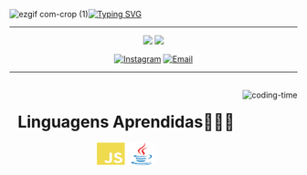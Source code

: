 

![ezgif com-crop (1)](https://user-images.githubusercontent.com/125037138/222966692-b3dc8bd9-a408-43c9-a282-1c15ee844306.gif)[![Typing SVG](https://readme-typing-svg.herokuapp.com/?color=B22222&size=35&center=true&vCenter=true&width=1000&lines=HI!,+My+name+is+Camila+Braúna;I'm+16+years+old;I'm+from+Brazil:%29)](https://git.io/typing-svg)

-----------------------------------------

<div align="center">  
  <img  height="180em" src="https://github-readme-stats.vercel.app/api?username=Cam1ss&show_icons=true&theme=kacho_ga&include_all_commits=true&count_private=true"/>
  <img height="180em" src="https://github-readme-stats.vercel.app/api/top-langs/?username=Cam1ss&layout=compact&langs_count=16&theme=kacho_ga"/>

[![Instagram](https://img.shields.io/badge/Instagram-E4405F?style=for-the-badge&logo=instagram&logoColor=white)](https://instagram.com/jessi_kaa01)
[![Email](https://img.shields.io/badge/Gmail-D14836?style=for-the-badge&logo=gmail&logoColor=white)](mailto:git9codi@gmail.com)
</div>

---------------------------------------------
  <div  align="center"> 
  <div style="display: inline_block"><br>
    <img align="right" height="199" alt="coding-time" src="https://user-images.githubusercontent.com/125037138/218316490-3707a0f6-7111-4a49-bf37-261551580f02.gif">
    <h1 align="center">Linguagens Aprendidas👩🏽‍💻</h1>
    <img align="center" height="40" width="50" alt="js-icon"  src="https://raw.githubusercontent.com/devicons/devicon/master/icons/javascript/javascript-plain.svg">
    <img align="center" height="40" width="50" alt="java-icon" src="https://raw.githubusercontent.com/devicons/devicon/master/icons/java/java-original.svg">
    
     
  
